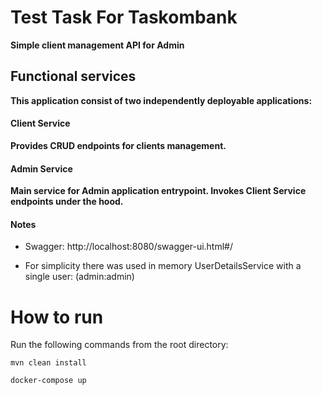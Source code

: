 # Test Task For Taskombank
**Simple client management API for Admin**

## Functional services
**This application consist of two independently deployable applications:**

#### Client Service
**Provides CRUD endpoints for clients management.**  

#### Admin Service
**Main service for Admin application entrypoint. Invokes Client Service endpoints under the hood.**
#### Notes
- Swagger: http://localhost:8080/swagger-ui.html#/

- For simplicity there was used in memory UserDetailsService with a single user: (admin:admin)



# How to run
Run the following commands from the root directory:

```
mvn clean install
```

```
docker-compose up

```